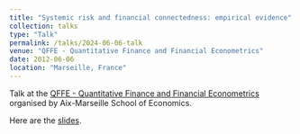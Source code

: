```yaml
---
title: "Systemic risk and financial connectedness: empirical evidence"
collection: talks
type: "Talk"
permalink: /talks/2024-06-06-talk
venue: "QFFE - Quantitative Finance and Financial Econometrics"
date: 2012-06-06
location: "Marseille, France"
---
```


Talk at the [QFFE - Quantitative Finance and Financial Econometrics](https://qffe2024.sciencesconf.org/) organised by Aix-Marseille School of Economics.

Here are the [slides](/files/empirical_marseille.pdf).